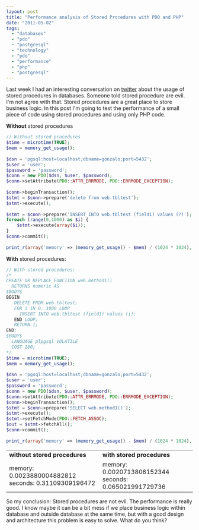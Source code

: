 ```yaml
---
layout: post
title: "Performance analysis of Stored Procedures with PDO and PHP"
date: "2011-05-02"
tags: 
  - "databases"
  - "pdo"
  - "postgresql"
  - "technology"
  - "pdo"
  - "performance"
  - "php"
  - "postgresql"
---
```


Last week I had an interesting conversation on [twitter](http://twitter.com/#!/gonzalo123) about the usage of stored procedures in databases. Someone told stored procedure are evil. I'm not agree with that. Stored procedures are a great place to store business logic. In this post I'm going to test the performance of a small piece of code using stored procedures and using only PHP code.

**Without** stored procedures 

```php
// Without stored procedures
$time = microtime(TRUE);
$mem = memory_get_usage();
 
$dsn = 'pgsql:host=localhost;dbname=gonzalo;port=5432';
$user = 'user';
$password = 'password';
$conn = new PDO($dsn, $user, $password);
$conn->setAttribute(PDO::ATTR_ERRMODE, PDO::ERRMODE_EXCEPTION);
 
$conn->beginTransaction();
$stmt = $conn->prepare('delete from web.tbltest');
$stmt->execute();
 
$stmt = $conn->prepare('INSERT INTO web.tbltest (field1) values (?)');
foreach (range(0,1000) as $i) {
    $stmt->execute(array($i));
}
$conn->commit();
 
print_r(array('memory' => (memory_get_usage() - $mem) / (1024 * 1024), 'seconds' => microtime(TRUE) - $time));

```

**With** stored procedures:

```php
// With stored procedures:
/*
CREATE OR REPLACE FUNCTION web.method1()
  RETURNS numeric AS
$BODY$
BEGIN
   DELETE FROM web.tbltest;
   FOR i IN 0..1000 LOOP
     INSERT INTO web.tbltest (field1) values (i);
   END LOOP;
   RETURN 1;
END;
$BODY$
  LANGUAGE plpgsql VOLATILE
  COST 100;
*/
$time = microtime(TRUE);
$mem = memory_get_usage();
 
$dsn = 'pgsql:host=localhost;dbname=gonzalo;port=5432';
$user = 'user';
$password = 'password';
$conn = new PDO($dsn, $user, $password);
$conn->setAttribute(PDO::ATTR_ERRMODE, PDO::ERRMODE_EXCEPTION);
$conn->beginTransaction();
$stmt = $conn->prepare('SELECT web.method1()');
$stmt->execute();
$stmt->setFetchMode(PDO::FETCH_ASSOC);
$out = $stmt->fetchAll();
$conn->commit();
 
print_r(array('memory' => (memory_get_usage() - $mem) / (1024 * 1024), 'seconds' => microtime(TRUE) - $time));
```

<table><tbody><tr><td><b>without stored procedures</b></td><td><b>with stored procedures</b></td></tr><tr><td>memory: 0.0023880004882812<br>seconds: 0.31109309196472</td><td>memory: 0.0020713806152344<br>seconds: 0.065021991729736</td></tr></tbody></table>

So my conclusion: Stored procedures are not evil. The performance is really good. I know maybe it can be a bit mess if we place business logic within database and outside database at the same time, but with a good design and architecture this problem is easy to solve. What do you think?
